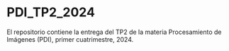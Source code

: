 # PDI_TP2_2024
El repositorio contiene la entrega del TP2 de la materia Procesamiento de Imágenes (PDI), primer cuatrimestre, 2024.
